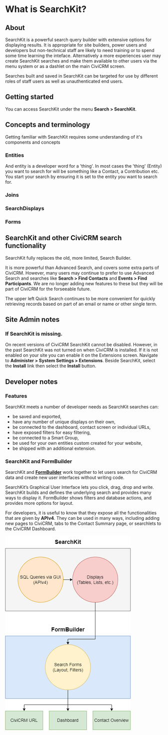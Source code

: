 # What is SearchKit?

## About

SearchKit is a powerful search query builder with extensive options for displaying results. It is appropriate for site builders, power users and developers but non-technical staff are likely to need training or to spend some time learning the inteface. Alternatively a more experiences user may create SearchKit searches and make them available to other users via the menu system or as a dashlet on the main CiviCRM screen.


Searches built and saved in SearchKit can be targeted for use by different roles of staff users as well as unauthenticated end users.

## Getting started

You can access SearchKit under the menu **Search > SearchKit**.

## Concepts and terminology

Getting familiar with SearchKit requires some understanding of it's components and concepts

### Entities

And entity is a developer word for a 'thing'. In most cases the 'thing' (Entity) you want to search for will be something like a Contact, a Contribution etc. You start your search by ensuring it is set to the entity you want to search for.  


### Joins



### SearchDisplays

### Forms


## SearchKit and other CiviCRM search functionality

SearchKit fully replaces the old, more limited, Search Builder. 

It is more powerful than Advanced Search, and covers some extra parts of CiviCRM. However, many users may continue to prefer to use Advanced Search and searches like **Search > Find Contacts** and **Events > Find Participants**. We are no longer adding new features to these but they will be part of CiviCRM for the forseeable future.

The upper left Quick Search continues to be more convenient for quickly retrieving records based on part of an email or name or other single term. 


## Site Admin notes

### If SearchKit is missing.

On recent versions of CiviCRM SearchKit cannot be disabled. However, in the past SearchKit was not turned on when CiviCRM is installed. If it is not enabled on your site you can enable it on the Extensions screen. Navigate to **Administer > System Settings > Extensions**. Beside SearchKit, select the **Install** link then select the **Install** button.

## Developer notes

### Features

SearchKit meets a number of developer needs as SearchKit searches can:

* be saved and exported,
* have any number of unique displays on their own,
* be connected to the dashboard, contact screen or individual URLs,
* have exposed filters for easy filtering,
* be connected to a Smart Group,
* be used for your own entities custom created for your website,
* be shipped with an additional extension.

### SearchKit and FormBuilder

SearchKit and **[FormBuilder](../../the-user-interface/creating-new-forms.md)** work together to let users search for CiviCRM data and create new user interfaces without writing code. 

SearchKit’s Graphical User Interface lets you click, drag, drop and write. SearchKit builds and defines the underlying search and provides many ways to display it. FormBuilder shows filters and database actions, and provides more options for layout.

For developers, it is useful to know that they expose all the functionalities that are given by **APIv4**. They can be used in many ways, including adding new pages to CiviCRM, tabs to the Contact Summary page, or searchlets to the CiviCRM Dashboard.

![Diagram of Searchkit & Formbuilder](../../img/search-kit/searchkit-formbuilder-schema.png)
